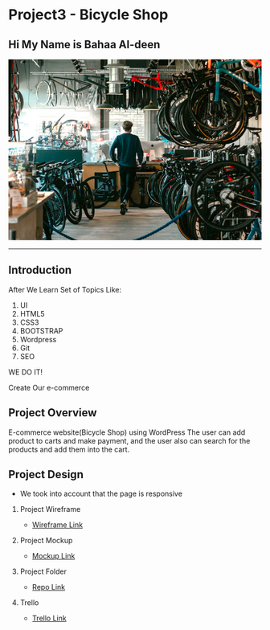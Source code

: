 # Project3 - Bicycle Shop
## Hi My Name is **Bahaa Al-deen**
![Markdown Logo](https://github.com/bahaa12edeen/Project3/blob/main/wp-project/wp-content/uploads/2021/04/2004-2.jpg?raw=true)


***
## Introduction
After We Learn Set of Topics Like:

1. UI
1. HTML5
1. CSS3
1. BOOTSTRAP
1. Wordpress
1. Git
1. SEO


WE DO IT!

Create Our e-commerce

## Project Overview

E-commerce website(Bicycle Shop) using WordPress The user can add product to carts and make payment,  and the user also can search for the products and add them into the cart.

## Project Design

* We took into account that the page is responsive

1. Project Wireframe
   * [Wireframe Link](https://github.com/bahaa12edeen/Project3/tree/main/pro3-wieframe)

1. Project Mockup
   * [Mockup Link](https://github.com/bahaa12edeen/Project3/tree/main/pro3-mocup)

1. Project Folder
   * [Repo Link](https://github.com/bahaa12edeen/Project3.git)

1. Trello
   * [Trello Link](https://trello.com/invite/b/vjunMODX/fe8912ed693db67c0c017cddb517fad6/cycle-shop)
